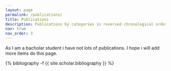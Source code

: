 ```yaml
---
layout: page
permalink: /publications/
title: Publications
description: Publications by categories in reversed chronological order.
nav: true
nav_order: 3
---
```

<!-- _pages/publications.md -->

As I am a bacholar student i have not lots of publications. I hope i will add more items do this page.
<div class="publications">

{% bibliography -f {{ site.scholar.bibliography }} %}

</div>
